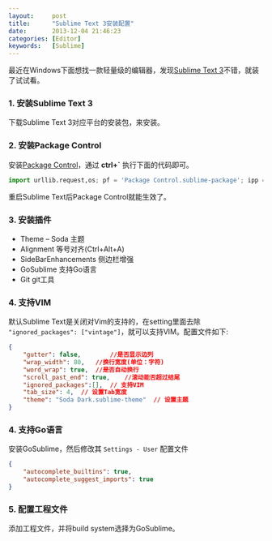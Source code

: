 ```yaml
---
layout:     post
title:      "Sublime Text 3安装配置"
date:       2013-12-04 21:46:23
categories: [Editor]
keywords:   [Sublime]
---
```


最近在Windows下面想找一款轻量级的编辑器，发现[Sublime Text 3](http://www.sublimetext.com/3)不错，就装了试试看。
<!--more-->

### 1. 安装Sublime Text 3

下载Sublime Text 3对应平台的安装包，来安装。

### 2. 安装Package Control

安装[Package Control](https://sublime.wbond.net/installation)，通过 __ctrl+\`__ 执行下面的代码即可。

```python
import urllib.request,os; pf = 'Package Control.sublime-package'; ipp = sublime.installed_packages_path(); urllib.request.install_opener( urllib.request.build_opener( urllib.request.ProxyHandler()) ); open(os.path.join(ipp, pf), 'wb').write(urllib.request.urlopen( 'http://sublime.wbond.net/' + pf.replace(' ','%20')).read())
```

重启Sublime Text后Package Control就能生效了。

### 3. 安装插件

- Theme – Soda 主题
- Alignment 等号对齐(Ctrl+Alt+A)
- SideBarEnhancements 侧边栏增强
- GoSublime 支持Go语言
- Git git工具

### 4. 支持VIM

默认Sublime Text是关闭对Vim的支持的，在setting里面去除 `"ignored_packages": ["vintage"]`，就可以支持VIM。配置文件如下:

```json
{
	"gutter": false, 		//是否显示边列
	"wrap_width": 80, 	//换行宽度(单位：字符)
	"word_wrap": true,	//是否自动换行
	"scroll_past_end": true,	//滚动能否超过结尾
	"ignored_packages":[],	// 支持VIM
	"tab_size": 4,	// 设置Tab宽度
	"theme": "Soda Dark.sublime-theme"	// 设置主题
}
```

### 4. 支持Go语言

安装GoSublime，然后修改其 `Settings - User` 配置文件

```json
{
    "autocomplete_builtins": true,
    "autocomplete_suggest_imports": true
}
```

### 5. 配置工程文件

添加工程文件，并将build system选择为GoSublime。
